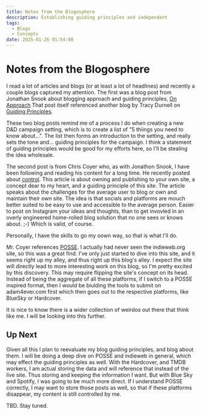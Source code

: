 ```yaml
---
title: Notes from the Blogosphere
description: Establishing guiding principles and independant
tags:
  - Blogs
  - Concepts
date: 2025-01-26 01:54:00
---
```


# Notes from the Blogosphere

I read a lot of articles and blogs (or at least a lot of headlines) and recently a couple blogs captured my attention. The first was a blog post from Jonathan Snook about blogging approach and guiding principles, [On Approach](https://snook.ca/archives/writing/on-approach)
That post itself referenced another blog by Tracy Durnell on [Guiding Principles](https://tracydurnell.com/2025/01/21/guiding-principles-for-my-website/).

These two blog posts remind me of a process I do when creating a new D&D campaign setting, which is to create a list of "5 thiings you need to know about...". The list then forms an introduction to the setting, and really sets the tone and... guiding principles for the campaign. I think a statement of guiding principles would be good for my efforts here, so I'll be stealing the idea wholesale.

The second post is from Chris Coyer who, as with Jonathon Snook, I have been following and reading his content for a long time. He recently posted about [control](https://chriscoyier.net/2025/01/30/control/). This article is about owning and publishing to your own site, a concept dear to my heart, and a guiding principle of this site. The article speaks about the challenges for the average user to blog or own and maintain their own site. The idea is that socials and platforms are mouch better suited to be easy to use and accessible to the average person. Easier to post on Instagram your ideas and thoughts, than to get invovled in an overly engineered home-rolled blog solution that no one sees or knows about. ;-) Which is valid, of course.

Personally, I have the skills to go my oown way, so that is what I'll do.

Mr. Coyer references [POSSE](https://indieweb.org/POSSE). I actually had never seen the indieweb.org site, so this was a great find. I've only just started to dive into this site, and it seems right up my alley, and thus right up this blog's alley. I expect the site will directly lead to more interesting work on this blog, so I'm pretty excited by this discovery. This may require flipping the site's concept on its head. Instead of being the aggregate of all these platforms, if I switch to a POSSE inspired format, then I would be biulding the tools to submit on adam4ever.com first which then goes out to the respective platforms, like BlueSky or Hardcover.

It is nice to know there is a wider collection of weirdos out there that think like me. I will be looking into this further.

## Up Next

Given all this I plan to reevaluate my blog guiding principles, and blog about them. I will be doing a deep dive on POSSE and indieweb in general, which may effect the guiding principles as well. With the Hardcover, and TMDB workers, I am actual storing the data and will reference that instead of the live site. Thus storing and keeping the information I want. But with Blue Sky and Spotify, I was going to be much more direct. If I understand POSSE correctly, I may want to store those posts as well, so that if these platforms disappear, my content is still controlled by me.

TBD. Stay tuned.
